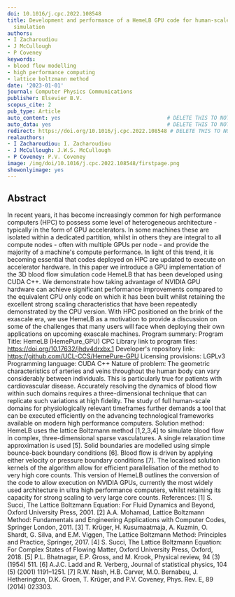 ```yaml
---
doi: 10.1016/j.cpc.2022.108548
title: Development and performance of a HemeLB GPU code for human-scale blood flow
  simulation
authors:
- I Zacharoudiou
- J McCullough
- P Coveney
keywords:
- blood flow modelling
- high performance computing
- lattice boltzmann method
date: '2023-01-01'
journal: Computer Physics Communications
publisher: Elsevier B.V.
scopus_cite: 2
pub_type: Article
auto_content: yes                                  # DELETE THIS TO NOT AUTO GENERATE CONTENT
auto_data: yes                                     # DELETE THIS TO NOT AUTO GENERATE METADATA
redirect: https://doi.org/10.1016/j.cpc.2022.108548 # DELETE THIS TO NOT REDIRECT
realauthors:
- I Zacharoudiou: I. Zacharoudiou
- J McCullough: J.W.S. McCullough
- P Coveney: P.V. Coveney
image: /img/doi/10.1016/j.cpc.2022.108548/firstpage.png
showonlyimage: yes
---
```



## Abstract
In recent years, it has become increasingly common for high performance computers (HPC) to possess some level of heterogeneous architecture - typically in the form of GPU accelerators. In some machines these are isolated within a dedicated partition, whilst in others they are integral to all compute nodes - often with multiple GPUs per node - and provide the majority of a machine's compute performance. In light of this trend, it is becoming essential that codes deployed on HPC are updated to execute on accelerator hardware. In this paper we introduce a GPU implementation of the 3D blood flow simulation code HemeLB that has been developed using CUDA C++. We demonstrate how taking advantage of NVIDIA GPU hardware can achieve significant performance improvements compared to the equivalent CPU only code on which it has been built whilst retaining the excellent strong scaling characteristics that have been repeatedly demonstrated by the CPU version. With HPC positioned on the brink of the exascale era, we use HemeLB as a motivation to provide a discussion on some of the challenges that many users will face when deploying their own applications on upcoming exascale machines. Program summary: Program Title: HemeLB (HemePure_GPU) CPC Library link to program files: https://doi.org/10.17632/jhdv4drxbx.1 Developer's repository link: https://github.com/UCL-CCS/HemePure-GPU Licensing provisions: LGPLv3 Programming language: CUDA C++ Nature of problem: The geometric characteristics of arteries and veins throughout the human body can vary considerably between individuals. This is particularly true for patients with cardiovascular disease. Accurately resolving the dynamics of blood flow within such domains requires a three-dimensional technique that can replicate such variations at high fidelity. The study of full human-scale domains for physiologically relevant timeframes further demands a tool that can be executed efficiently on the advancing technological frameworks available on modern high performance computers. Solution method: HemeLB uses the lattice Boltzmann method [1,2,3,4] to simulate blood flow in complex, three-dimensional sparse vasculatures. A single relaxation time approximation is used [5]. Solid boundaries are modelled using simple bounce-back boundary conditions [6]. Blood flow is driven by applying either velocity or pressure boundary conditions [7]. The localised solution kernels of the algorithm allow for efficient parallelisation of the method to very high core counts. This version of HemeLB outlines the conversion of the code to allow execution on NVIDIA GPUs, currently the most widely used architecture in ultra high performance computers, whilst retaining its capacity for strong scaling to very large core counts. References: [1] S. Succi, The Lattice Boltzmann Equation: For Fluid Dynamics and Beyond, Oxford University Press, 2001. [2] A.A. Mohamad, Lattice Boltzmann Method: Fundamentals and Engineering Applications with Computer Codes, Springer London, 2011. [3] T. Krüger, H. Kusumaatmaja, A. Kuzmin, O. Shardt, G. Silva, and E.M. Viggen, The Lattice Boltzmann Method: Principles and Practice, Springer, 2017. [4] S. Succi, The Lattice Boltzmann Equation: For Complex States of Flowing Matter, Oxford University Press, Oxford, 2018. [5] P.L. Bhatnagar, E.P. Gross, and M. Krook, Physical review, 94 (3) (1954) 511. [6] A.J.C. Ladd and R. Verberg, Journal of statistical physics, 104 (5) (2001) 1191–1251. [7] R.W. Nash, H.B. Carver, M.O. Bernabeu, J. Hetherington, D.K. Groen, T. Krüger, and P.V. Coveney, Phys. Rev. E, 89 (2014) 023303.
